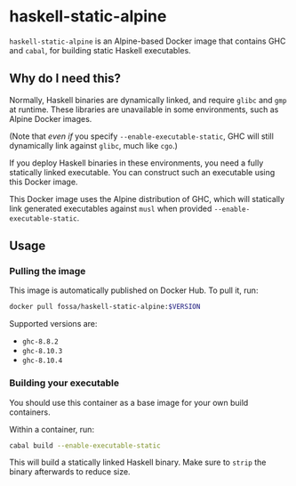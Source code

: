 # haskell-static-alpine

`haskell-static-alpine` is an Alpine-based Docker image that contains GHC and `cabal`, for building static Haskell executables.

## Why do I need this?

Normally, Haskell binaries are dynamically linked, and require `glibc` and `gmp` at runtime. These libraries are unavailable in some environments, such as Alpine Docker images.

(Note that _even if_ you specify `--enable-executable-static`, GHC will still dynamically link against `glibc`, much like `cgo`.)

If you deploy Haskell binaries in these environments, you need a fully statically linked executable. You can construct such an executable using this Docker image.

This Docker image uses the Alpine distribution of GHC, which will statically link generated executables against `musl` when provided `--enable-executable-static`.

## Usage

### Pulling the image

This image is automatically published on Docker Hub. To pull it, run:

```sh
docker pull fossa/haskell-static-alpine:$VERSION
```

Supported versions are:

- `ghc-8.8.2`
- `ghc-8.10.3`
- `ghc-8.10.4`

### Building your executable

You should use this container as a base image for your own build containers.

Within a container, run:

```sh
cabal build --enable-executable-static
```

This will build a statically linked Haskell binary. Make sure to `strip` the binary afterwards to reduce size.
